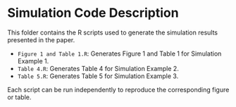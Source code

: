 # Simulation Code Description

This folder contains the R scripts used to generate the simulation results presented in the paper.

- `Figure 1 and Table 1.R`: Generates Figure 1 and Table 1 for Simulation Example 1.
- `Table 4.R`: Generates Table 4 for Simulation Example 2.
- `Table 5.R`: Generates Table 5 for Simulation Example 3.

Each script can be run independently to reproduce the corresponding figure or table.

